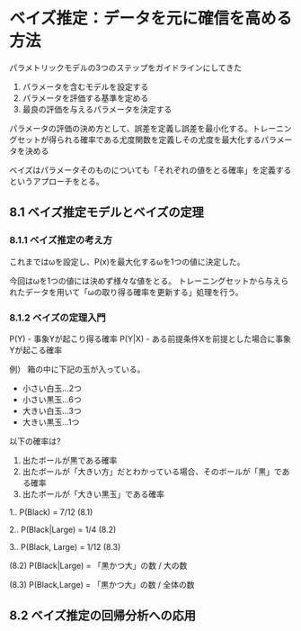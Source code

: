 # ベイズ推定：データを元に確信を高める方法

パラメトリックモデルの3つのステップをガイドラインにしてきた

1. パラメータを含むモデルを設定する
1. パラメータを評価する基準を定める
1. 最良の評価を与えるパラメータを決定する

パラメータの評価の決め方として、誤差を定義し誤差を最小化する。トレーニングセットが得られる確率である尤度関数を定義しその尤度を最大化するパラメータを決める

ベイズはパラメータそのものについても「それぞれの値をとる確率」を定義するというアプローチをとる。

## 8.1 ベイズ推定モデルとベイズの定理

### 8.1.1 ベイズ推定の考え方
これまではωを設定し、P(x)を最大化するωを1つの値に決定した。

今回はωを1つの値には決めず様々な値をとる。
トレーニングセットから与えられたデータを用いて「ωの取り得る確率を更新する」処理を行う。

### 8.1.2 ベイズの定理入門

P(Y) - 事象Yが起こり得る確率
P(Y|X) - ある前提条件Xを前提とした場合に事象Yが起こる確率

例）
箱の中に下記の玉が入っている。
- 小さい白玉...2つ
- 小さい黒玉...6つ
- 大きい白玉...3つ
- 大きい黒玉...1つ

以下の確率は?
1. 出たボールが黒である確率
1. 出たボールが「大きい方」だとわかっている場合、そのボールが「黒」である確率
1. 出たボールが「大きい黒玉」である確率

1.. P(Black) = 7/12 (8.1)

2.. P(Black|Large) = 1/4 (8.2)

3.. P(Black, Large) = 1/12 (8.3)

(8.2) P(Black|Large) = 「黒かつ大」の数 / 大の数

(8.3) P(Black,Large) = 「黒かつ大」の数 / 全体の数

## 8.2 ベイズ推定の回帰分析への応用
